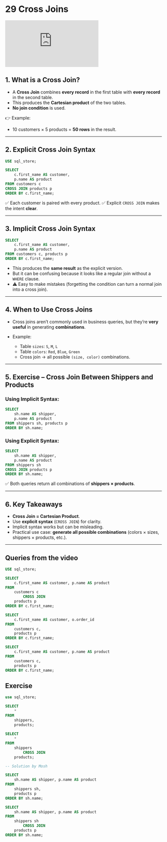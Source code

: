 # 29 Cross Joins

<div class="video-wrapper">
  <iframe src="https://www.youtube.com/embed/_sTJo_uwc24?si=IFkkG4CKT0SsE5LO"
          title="YouTube video player" 
          frameborder="0" 
          allow="accelerometer; autoplay; clipboard-write; encrypted-media; gyroscope; picture-in-picture; web-share" 
          allowfullscreen>
  </iframe>
</div>

## 1. What is a Cross Join?

* A **Cross Join** combines **every record** in the first table with **every record** in the second table.
* This produces the **Cartesian product** of the two tables.
* **No join condition** is used.

👉 Example:

* 10 customers × 5 products = **50 rows** in the result.

---

## 2. Explicit Cross Join Syntax

```sql
USE sql_store;

SELECT 
    c.first_name AS customer,
    p.name AS product
FROM customers c
CROSS JOIN products p
ORDER BY c.first_name;
```

✅ Each customer is paired with every product.
✅ Explicit `CROSS JOIN` makes the intent **clear**.

---

## 3. Implicit Cross Join Syntax

```sql
SELECT 
    c.first_name AS customer,
    p.name AS product
FROM customers c, products p
ORDER BY c.first_name;
```

* This produces the **same result** as the explicit version.
* But it can be confusing because it looks like a regular join without a `WHERE` clause.
* ⚠️ Easy to make mistakes (forgetting the condition can turn a normal join into a cross join).

---

## 4. When to Use Cross Joins

* Cross joins aren’t commonly used in business queries, but they’re **very useful** in generating **combinations**.
* Example:

  * Table `sizes`: `S`, `M`, `L`
  * Table `colors`: `Red`, `Blue`, `Green`
  * Cross join → all possible `(size, color)` combinations.

---

## 5. Exercise – Cross Join Between Shippers and Products

### Using Implicit Syntax:

```sql
SELECT 
    sh.name AS shipper,
    p.name AS product
FROM shippers sh, products p
ORDER BY sh.name;
```

### Using Explicit Syntax:

```sql
SELECT 
    sh.name AS shipper,
    p.name AS product
FROM shippers sh
CROSS JOIN products p
ORDER BY sh.name;
```

✅ Both queries return all combinations of **shippers × products**.

---

## 6. Key Takeaways

* **Cross Join = Cartesian Product**.
* Use **explicit syntax** (`CROSS JOIN`) for clarity.
* Implicit syntax works but can be misleading.
* Practical use case: **generate all possible combinations** (colors × sizes, shippers × products, etc.).

---

## Queries from the video

```sql
USE sql_store;

SELECT 
    c.first_name AS customer, p.name AS product
FROM
    customers c
        CROSS JOIN
    products p
ORDER BY c.first_name;

SELECT 
    c.first_name AS customer, o.order_id
FROM
    customers c,
    products p
ORDER BY c.first_name;

SELECT 
    c.first_name AS customer, p.name AS product
FROM
    customers c,
    products p
ORDER BY c.first_name;
```

## Exercise

```sql
use sql_store;

SELECT 
    *
FROM
    shippers,
    products;
    
SELECT 
    *
FROM
    shippers
        CROSS JOIN
    products;

-- Solution by Mosh

SELECT 
    sh.name AS shipper, p.name AS product
FROM
    shippers sh,
    products p
ORDER BY sh.name;

SELECT 
    sh.name AS shipper, p.name AS product
FROM
    shippers sh
        CROSS JOIN
    products p
ORDER BY sh.name;
```